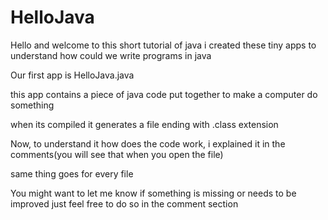 # HelloJava
Hello and welcome to this short tutorial of java
i created these tiny apps to understand how could we write programs in java

Our first app is HelloJava.java

this app contains a piece of java code put together to make a computer do something

when its compiled it generates a file ending with .class extension

Now, to understand it how does the code work, i explained it in the comments(you will see that when you open the file)

same thing goes for every file

You might want to let me know if something is missing or needs to be improved
just feel free to do so in the comment section
